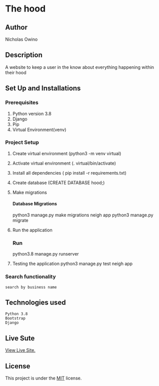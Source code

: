 # The hood 

## Author
Nicholas Owino 

## Description
A website to keep a user in the know about everything happening within their hood

## Set Up and Installations

### Prerequisites
1. Python version 3.8
2. Django 
3. Pip
4. Virtual Environment(venv)

###  Project Setup
1. Create virtual environment (python3 -m venv virtual)
2. Activate virtual environment (. virtual/bin/activate)
3. Install  all dependencies ( pip install -r requirements.txt)
4. Create database (CREATE DATABASE hood;)
5. Make migrations

    #### Database Migrations
    python3 manage.py make migrations neigh app
    python3 manage.py migrate

6. Run the application
    ### Run 
    python3.8 manage.py runserver

7.  Testing the application
     python3 manage.py test neigh app


### Search functionality
    search by business name 

## Technologies used
    Python 3.8
    Bootstrap
    Django
   
## Live Sute

[View Live Site.]()

## License

This project is under the [MIT](LICENSE) license.